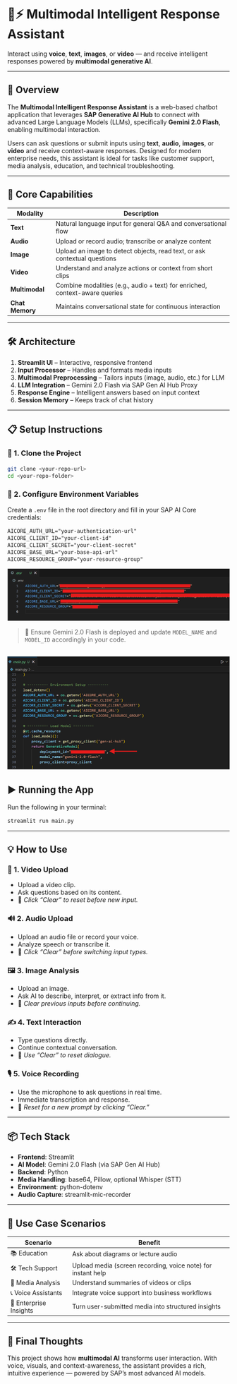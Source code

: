 
# 🧠⚡ Multimodal Intelligent Response Assistant

Interact using **voice**, **text**, **images**, or **video** — and receive intelligent responses powered by **multimodal generative AI**.

---

## 🚀 Overview

The **Multimodal Intelligent Response Assistant** is a web-based chatbot application that leverages **SAP Generative AI Hub** to connect with advanced Large Language Models (LLMs), specifically **Gemini 2.0 Flash**, enabling multimodal interaction.

Users can ask questions or submit inputs using **text**, **audio**, **images**, or **video** and receive context-aware responses. Designed for modern enterprise needs, this assistant is ideal for tasks like customer support, media analysis, education, and technical troubleshooting.

---

## 🧩 Core Capabilities

| Modality       | Description                                                                 |
|----------------|-----------------------------------------------------------------------------|
| **Text**       | Natural language input for general Q&A and conversational flow              |
| **Audio**      | Upload or record audio; transcribe or analyze content                       |
| **Image**      | Upload an image to detect objects, read text, or ask contextual questions   |
| **Video**      | Understand and analyze actions or context from short clips                  |
| **Multimodal** | Combine modalities (e.g., audio + text) for enriched, context-aware queries |
| **Chat Memory**| Maintains conversational state for continuous interaction                   |

---

## 🛠️ Architecture

1. **Streamlit UI** – Interactive, responsive frontend
2. **Input Processor** – Handles and formats media inputs
3. **Multimodal Preprocessing** – Tailors inputs (image, audio, etc.) for LLM
4. **LLM Integration** – Gemini 2.0 Flash via SAP Gen AI Hub Proxy
5. **Response Engine** – Intelligent answers based on input context
6. **Session Memory** – Keeps track of chat history

---

## 📋 Setup Instructions

### 🔧 1. Clone the Project
```bash
git clone <your-repo-url>
cd <your-repo-folder>
```

### 🔐 2. Configure Environment Variables

Create a `.env` file in the root directory and fill in your SAP AI Core credentials:

```env
AICORE_AUTH_URL="your-authentication-url"
AICORE_CLIENT_ID="your-client-id"
AICORE_CLIENT_SECRET="your-client-secret"
AICORE_BASE_URL="your-base-api-url"
AICORE_RESOURCE_GROUP="your-resource-group"
```

![img](img/image.png)

> 📌 Ensure Gemini 2.0 Flash is deployed and update `MODEL_NAME` and `MODEL_ID` accordingly in your code.

![img](img/image_1.png)
---

## ▶️ Running the App

Run the following in your terminal:

```bash
streamlit run main.py
```

---

## 💡 How to Use

### 🎥 1. Video Upload
- Upload a video clip.
- Ask questions based on its content.
- 🔄 *Click “Clear” to reset before new input.*

### 🔊 2. Audio Upload
- Upload an audio file or record your voice.
- Analyze speech or transcribe it.
- 🔄 *Click “Clear” before switching input types.*

### 🖼️ 3. Image Analysis
- Upload an image.
- Ask AI to describe, interpret, or extract info from it.
- 🔄 *Clear previous inputs before continuing.*

### ✍️ 4. Text Interaction
- Type questions directly.
- Continue contextual conversation.
- 🔄 *Use “Clear” to reset dialogue.*

### 🎙️ 5. Voice Recording
- Use the microphone to ask questions in real time.
- Immediate transcription and response.
- 🔄 *Reset for a new prompt by clicking “Clear.”*

---

## 📦 Tech Stack

- **Frontend**: Streamlit
- **AI Model**: Gemini 2.0 Flash (via SAP Gen AI Hub)
- **Backend**: Python
- **Media Handling**: base64, Pillow, optional Whisper (STT)
- **Environment**: python-dotenv
- **Audio Capture**: streamlit-mic-recorder

---

## 🎯 Use Case Scenarios

| Scenario             | Benefit                                                                |
|----------------------|------------------------------------------------------------------------|
| 📚 Education          | Ask about diagrams or lecture audio                                    |
| 🛠️ Tech Support       | Upload media (screen recording, voice note) for instant help          |
| 🎥 Media Analysis     | Understand summaries of videos or clips                                |
| 📞 Voice Assistants   | Integrate voice support into business workflows                        |
| 🏢 Enterprise Insights | Turn user-submitted media into structured insights                     |

---

## 📣 Final Thoughts

This project shows how **multimodal AI** transforms user interaction. With voice, visuals, and context-awareness, the assistant provides a rich, intuitive experience — powered by SAP’s most advanced AI models.
